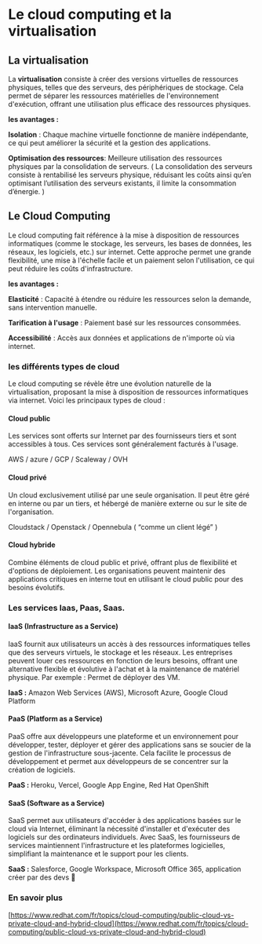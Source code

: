 # Le cloud computing et la virtualisation

## La virtualisation

La **virtualisation** consiste à créer des versions virtuelles de ressources physiques, telles que des serveurs, des périphériques de stockage. Cela permet de séparer les ressources matérielles de l'environnement d'exécution, offrant une utilisation plus efficace des ressources physiques.

**les avantages :**&#x20;

**Isolation** : Chaque machine virtuelle fonctionne de manière indépendante, ce qui peut améliorer la sécurité et la gestion des applications.

**Optimisation des ressources**: Meilleure utilisation des ressources physiques par la consolidation de serveurs. ( La consolidation des serveurs consiste à rentabilisé les serveurs physique, réduisant les coûts ainsi qu’en optimisant l’utilisation des serveurs existants, il limite la consommation d’énergie. )



## **Le Cloud Computing**

Le cloud computing fait référence à la mise à disposition de ressources informatiques (comme le stockage, les serveurs, les bases de données, les réseaux, les logiciels, etc.) sur internet. Cette approche permet une grande flexibilité, une mise à l'échelle facile et un paiement selon l'utilisation, ce qui peut réduire les coûts d'infrastructure.

**les avantages :**

**Elasticité** : Capacité à étendre ou réduire les ressources selon la demande, sans intervention manuelle.

**Tarification à l'usage** : Paiement basé sur les ressources consommées.

**Accessibilité** : Accès aux données et applications de n'importe où via internet.

### **les différents types de cloud**

Le cloud computing se révèle être une évolution naturelle de la virtualisation, proposant la mise à disposition de ressources informatiques via internet. Voici les principaux types de cloud :

#### **Cloud public**

Les services sont offerts sur Internet par des fournisseurs tiers et sont accessibles à tous. Ces services sont généralement facturés à l'usage.

AWS / azure / GCP / Scaleway / OVH

#### **Cloud privé**

Un cloud exclusivement utilisé par une seule organisation. Il peut être géré en interne ou par un tiers, et hébergé de manière externe ou sur le site de l'organisation.

Cloudstack / Openstack / Opennebula ( “comme un client légé” )

#### **Cloud hybride**

Combine éléments de cloud public et privé, offrant plus de flexibilité et d'options de déploiement. Les organisations peuvent maintenir des applications critiques en interne tout en utilisant le cloud public pour des besoins évolutifs.





### **Les services Iaas, Paas, Saas.**

#### **IaaS (Infrastructure as a Service)**

IaaS fournit aux utilisateurs un accès à des ressources informatiques telles que des serveurs virtuels, le stockage et les réseaux. Les entreprises peuvent louer ces ressources en fonction de leurs besoins, offrant une alternative flexible et évolutive à l'achat et à la maintenance de matériel physique. Par exemple : Permet de déployer des VM.

**IaaS :** Amazon Web Services (AWS), Microsoft Azure, Google Cloud Platform

#### **PaaS (Platform as a Service)**

PaaS offre aux développeurs une plateforme et un environnement pour développer, tester, déployer et gérer des applications sans se soucier de la gestion de l'infrastructure sous-jacente. Cela facilite le processus de développement et permet aux développeurs de se concentrer sur la création de logiciels.

**PaaS :** Heroku, Vercel, Google App Engine, Red Hat OpenShift

#### **SaaS (Software as a Service)**

SaaS permet aux utilisateurs d'accéder à des applications basées sur le cloud via Internet, éliminant la nécessité d'installer et d'exécuter des logiciels sur des ordinateurs individuels. Avec SaaS, les fournisseurs de services maintiennent l'infrastructure et les plateformes logicielles, simplifiant la maintenance et le support pour les clients.

**SaaS :** Salesforce, Google Workspace, Microsoft Office 365, application créer par des devs 🙂

### **En savoir plus**

[https://www.redhat.com/fr/topics/cloud-computing/public-cloud-vs-private-cloud-and-hybrid-cloud](https://www.redhat.com/fr/topics/cloud-computing/public-cloud-vs-private-cloud-and-hybrid-cloud)
